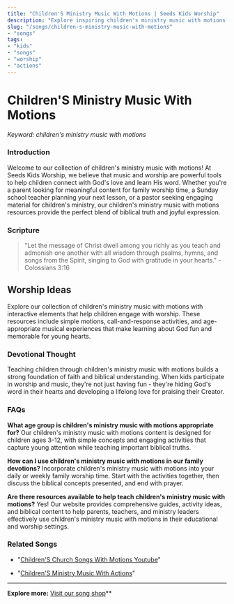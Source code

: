 ```yaml
---
title: "Children'S Ministry Music With Motions | Seeds Kids Worship"
description: "Explore inspiring children's ministry music with motions for children's worship and faith development. Biblical music resources for families and ministry."
slug: "/songs/children-s-ministry-music-with-motions"
- "songs"
tags:
- "kids"
- "songs"
- "worship"
- "actions"
---
```


# Children'S Ministry Music With Motions

_Keyword: children's ministry music with motions_

### Introduction

Welcome to our collection of children's ministry music with motions! At Seeds Kids Worship, we believe that music and worship are powerful tools to help children connect with God's love and learn His word. Whether you're a parent looking for meaningful content for family worship time, a Sunday school teacher planning your next lesson, or a pastor seeking engaging material for children's ministry, our children's ministry music with motions resources provide the perfect blend of biblical truth and joyful expression.

### Scripture

> "Let the message of Christ dwell among you richly as you teach and admonish one another with all wisdom through psalms, hymns, and songs from the Spirit, singing to God with gratitude in your hearts." - Colossians 3:16

## Worship Ideas

Explore our collection of children's ministry music with motions with interactive elements that help children engage with worship. These resources include simple motions, call-and-response activities, and age-appropriate musical experiences that make learning about God fun and memorable for young hearts.

### Devotional Thought

Teaching children through children's ministry music with motions builds a strong foundation of faith and biblical understanding. When kids participate in worship and music, they're not just having fun - they're hiding God's word in their hearts and developing a lifelong love for praising their Creator.

### FAQs

**What age group is children's ministry music with motions appropriate for?**
Our children's ministry music with motions content is designed for children ages 3-12, with simple concepts and engaging activities that capture young attention while teaching important biblical truths.

**How can I use children's ministry music with motions in our family devotions?**
Incorporate children's ministry music with motions into your daily or weekly family worship time. Start with the activities together, then discuss the biblical concepts presented, and end with prayer.

**Are there resources available to help teach children's ministry music with motions?**
Yes! Our website provides comprehensive guides, activity ideas, and biblical content to help parents, teachers, and ministry leaders effectively use children's ministry music with motions in their educational and worship settings.

### Related Songs

- "[Children'S Church Songs With Motions Youtube](/songs/children-s-church-songs-with-motions-youtube/)"

- "[Children'S Ministry Music With Actions](/songs/children-s-ministry-music-with-actions/)"

---

**Explore more:** [Visit our song shop](https://seedskidsworship.com/shop)**

<!-- Schema Markup -->
<script type="application/ld+json">
{
  "@context": "https://schema.org",
  "@type": "MusicRecording",
  "name": "Children'S Ministry Music With Motions",
  "byArtist": {
    "@type": "MusicGroup",
    "name": "Seeds Kids Worship"
  },
  "isFamilyFriendly": true,
  "url": "https://seedskidsworship.com/songs/children-s-ministry-music-with-motions/"
}
</script>